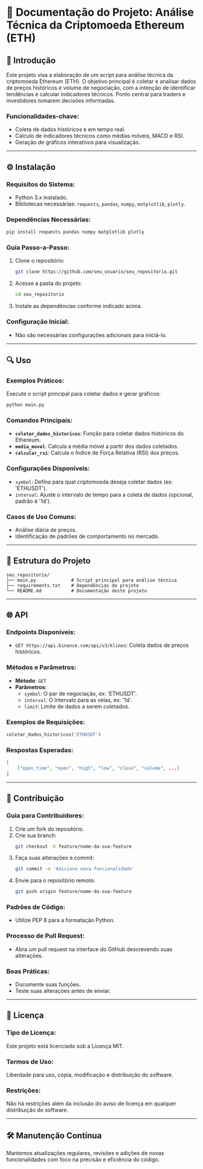 # 📝 Documentação do Projeto: Análise Técnica da Criptomoeda Ethereum (ETH)

## 📖 Introdução
Este projeto visa a elaboração de um script para análise técnica da criptomoeda Ethereum (ETH). O objetivo principal é coletar e analisar dados de preços históricos e volume de negociação, com a intenção de identificar tendências e calcular indicadores técnicos. Ponto central para traders e investidores tomarem decisões informadas.

### Funcionalidades-chave:
- Coleta de dados históricos e em tempo real.
- Cálculo de indicadores técnicos como médias móveis, MACD e RSI.
- Geração de gráficos interativos para visualização.

---

## ⚙️ Instalação

### Requisitos do Sistema:
- Python 3.x instalado.
- Bibliotecas necessárias: `requests`, `pandas`, `numpy`, `matplotlib`, `plotly`.

### Dependências Necessárias:
```bash
pip install requests pandas numpy matplotlib plotly
```

### Guia Passo-a-Passo:
1. Clone o repositório:
   ```bash
   git clone https://github.com/seu_usuario/seu_repositorio.git
   ```
2. Acesse a pasta do projeto:
   ```bash
   cd seu_repositorio
   ```
3. Instale as dependências conforme indicado acima.

### Configuração Inicial:
- Não são necessárias configurações adicionais para iniciá-lo. 

---

## 🔍 Uso

### Exemplos Práticos:
Execute o script principal para coletar dados e gerar gráficos:
```bash
python main.py
```

### Comandos Principais:
- **`coletar_dados_historicos`**: Função para coletar dados históricos do Ethereum.
- **`media_movel`**: Calcula a média móvel a partir dos dados coletados.
- **`calcular_rsi`**: Calcula o Índice de Força Relativa (RSI) dos preços.

### Configurações Disponíveis:
- `symbol`: Defina para qual criptomoeda deseja coletar dados (ex: 'ETHUSDT').
- `interval`: Ajuste o intervalo de tempo para a coleta de dados (opcional, padrão é '1d').

### Casos de Uso Comuns:
- Análise diária de preços.
- Identificação de padrões de comportamento no mercado.

---

## 📁 Estrutura do Projeto
```
seu_repositorio/
├── main.py             # Script principal para análise técnica
├── requirements.txt    # Dependências do projeto
└── README.md           # Documentação deste projeto
```

---

## 🌐 API

### Endpoints Disponíveis:
- `GET https://api.binance.com/api/v3/klines`: Coleta dados de preços históricos.

### Métodos e Parâmetros:
- **Método**: `GET`
- **Parâmetros**:
  - `symbol`: O par de negociação, ex: 'ETHUSDT'.
  - `interval`: O intervalo para as velas, ex: '1d'.
  - `limit`: Limite de dados a serem coletados.

### Exemplos de Requisições:
```python
coletar_dados_historicos('ETHUSDT')
```

### Respostas Esperadas:
```json
[
    ["open_time", "open", "high", "low", "close", "volume", ...]
]
```

---

## 🤝 Contribuição

### Guia para Contribuidores:
1. Crie um fork do repositório.
2. Crie sua branch:
   ```bash
   git checkout -b feature/nome-da-sua-feature
   ```
3. Faça suas alterações e commit:
   ```bash
   git commit -m 'Adiciona nova funcionalidade'
   ```
4. Envie para o repositório remoto:
   ```bash
   git push origin feature/nome-da-sua-feature
   ```

### Padrões de Código:
- Utilize PEP 8 para a formatação Python.
  
### Processo de Pull Request:
- Abra um pull request na interface do GitHub descrevendo suas alterações.

### Boas Práticas:
- Documente suas funções.
- Teste suas alterações antes de enviar.

---

## 📜 Licença

### Tipo de Licença:
Este projeto está licenciado sob a Licença MIT.

### Termos de Uso:
Liberdade para uso, cópia, modificação e distribuição do software.

### Restrições:
Não há restrições além da inclusão do aviso de licença em qualquer distribuição do software.

---

## 🛠️ Manutenção Contínua
Mantemos atualizações regulares, revisões e adições de novas funcionalidades com foco na precisão e eficiência do código.